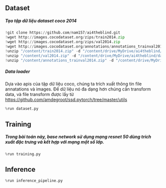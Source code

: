 ## Dataset

##### Tạo tập dữ liệu dataset coco 2014

```python
!git clone https://github.com/nam157/ai4theblind.git
!wget http://images.cocodataset.org/zips/train2014.zip
!wget http://images.cocodataset.org/zips/val2014.zip
!wget http://images.cocodataset.org/annotations/annotations_trainval2014.zip
!unzip "/content/train2014.zip" -d "/content/drive/MyDrive/ai4theblind/dataset"
!unzip "/content/val2014.zip" -d "/content/drive/MyDrive/ai4theblind/dataset/"
!unzip "/content/annotations_trainval2014.zip" -d "/content/drive/MyDrive/ai4theblind/dataset/"
```

##### Data loader
Dựa vào apis của tập dữ liệu coco, chúng ta trích xuất thông tin file annatations và images.
Để dữ liệu nó đa dạng hơn chúng cần transform data, và file transform được lấy từ https://github.com/amdegroot/ssd.pytorch/tree/master/utils
```python
%run dataset.py
```

## Training
##### Trong bài toán này, base network sử dụng mạng resnet 50 dùng trích xuất đặc trưng và kết hợp với mạng một số lớp.
```python
%run training.py
```
## Inference
```python
%run inference_pipeline.py
```
